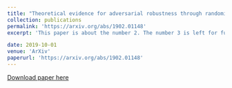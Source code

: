 ```yaml
---
title: "Theoretical evidence for adversarial robustness through randomization: the case of the Exponential family"
collection: publications
permalink: 'https://arxiv.org/abs/1902.01148'
excerpt: 'This paper is about the number 2. The number 3 is left for future work.'

date: 2019-10-01
venue: 'ArXiv'
paperurl: 'https://arxiv.org/abs/1902.01148'
---
```

[Download paper here](https://arxiv.org/abs/1902.01148)
